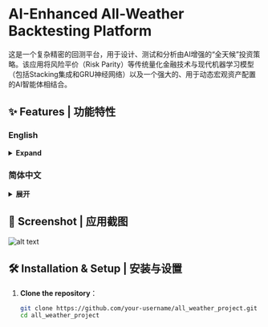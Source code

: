# AI-Enhanced All-Weather Backtesting Platform  
这是一个复杂精密的回测平台，用于设计、测试和分析由AI增强的“全天候”投资策略。该应用将风险平价（Risk Parity）等传统量化金融技术与现代机器学习模型（包括Stacking集成和GRU神经网络）以及一个强大的、用于动态宏观资产配置的AI智能体相结合。  


## ✨ Features | 功能特性  

### English  
<details>  
<summary><strong>Expand</strong></summary>  
- **Dynamic Asset Pool**: Configure any combination of stock, bond, and commodity ETFs available through akshare.  
- **Flexible Machine Learning**:  
  - Choose from a rich library of technical factors (Momentum, Volatility, Oscillators, etc.).  
  - Build powerful Stacking Ensembles by selecting multiple base models (e.g., Logistic Regression, Random Forest, LightGBM) and a meta-model.  
  - Optionally, use a standalone GRU (Gated Recurrent Unit) deep learning model for time-series forecasting.  
  - Customize key hyperparameters for all models directly from the UI.  
- **AI Agent Integration**:  
  - Provide high-level, human-language macroeconomic descriptions for specific months (e.g., "US-China trade friction intensifies").  
  - The AI Agent (powered by OpenAI or DeepSeek) interprets these prompts to generate a top-down risk budget.  
  - This AI-driven risk budget is then combined with quantitative risk parity optimization and ML-based timing signals.  
- **Comprehensive Strategy Suite**:  
  - **AI-Driven Strategy**: The flagship strategy combining AI macro views, risk parity, and ML timing.  
  - **ML-Only Timing**: A pure tactical allocation based on the output of the selected ML model(s).  
  - **Budgeted & Naive Risk Parity**: Classic and simple risk-based allocation.  
  - **Equal Weight**: A standard benchmark.  
- **In-depth Analysis**:  
  - Plots a comparative equity curve for all tested strategies.  
  - Calculates and displays key performance metrics (Annual Return, Volatility, Sharpe Ratio, Max Drawdown, etc.).  
  - Features a "Holdings Query" tool to inspect the exact asset allocation of any strategy on any given day.  
</details>  


### 简体中文  
<details>  
<summary><strong>展开</strong></summary>  
- **动态资产池**：可配置akshare支持的任何股票、债券和商品ETF组合。  
- **灵活的机器学习**：  
  - 从丰富的技术因子库中选择（动量、波动率、震荡指标等）。  
  - 通过选择多个基模型（如逻辑回归、随机森林、LightGBM）和一个元模型，构建强大的Stacking集成模型。  
  - 可选择使用独立的**GRU（门控循环单元）**深度学习模型进行时间序列预测。  
  - 直接在UI中自定义所有模型的关键超参数。  
- **AI智能体集成**：  
  - 为特定月份提供高层次、自然语言的宏观经济描述（例如，“中美贸易摩擦加剧”）。  
  - AI智能体（由OpenAI或DeepSeek驱动）会解读这些提示，生成顶层的风险预算。  
  - 这个由AI驱动的风险预算，将与量化风险平价优化和基于机器学习的择时信号相结合。  
- **全面的策略组合**：  
  - **AI驱动策略**：结合了AI宏观观点、风险平价和机器学习择时的旗舰策略。  
  - **纯机器学习择时**：完全基于所选机器学习模型输出的战术配置。  
  - **预算风险平价 & 朴素风险平价**：经典和简化的基于风险的配置。  
  - **等权重策略**：标准的基准策略。  
- **深度分析**：  
  - 绘制所有测试策略的净值曲线对比图。  
  - 计算并显示关键性能指标（年化收益、波动率、夏普比率、最大回撤等）。  
  - 提供“持仓查询”工具，以查看任何策略在任何一天的确切资产配置。  
</details>  


## 📸 Screenshot | 应用截图  
![alt text](app_screenshot.png)  


## 🛠️ Installation & Setup | 安装与设置  
1. **Clone the repository**：  
   ```bash  
   git clone https://github.com/your-username/all_weather_project.git  
   cd all_weather_project  

